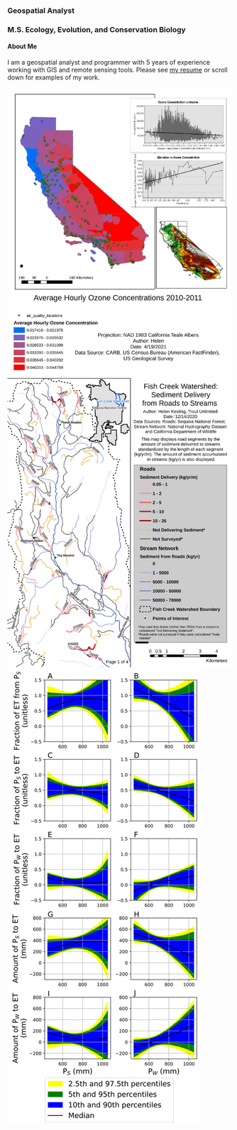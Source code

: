 
### Geospatial Analyst
### M.S. Ecology, Evolution, and Conservation Biology

#### About Me
I am a geospatial analyst and programmer with 5 years of experience working with GIS and remote sensing tools. Please see <a href="/assets/images/KestingResume.pdf" class="image fit"><img target="_blank">my resume</a> or scroll down for examples of my work. 

![Map of ozone concentrations](/assets/images/CourseraOzone.svg)
![Roads decommissioning project](/assets/images/SequoiaRoadsDecom_CVD.svg)
![Bootstrapping numerical solution figures to show precipitation partitioning](/assets/images/ETpartitioning.svg)

